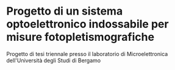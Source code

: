 # Progetto di un sistema optoelettronico indossabile per misure fotopletismografiche
Progetto di tesi triennale presso il laboratorio di Microelettronica dell'Università degli Studi di Bergamo
